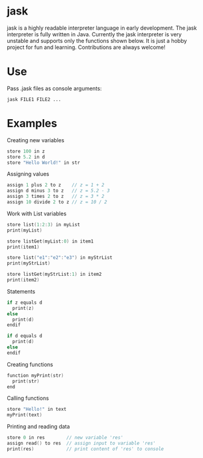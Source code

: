 # jask
jask is a highly readable interpreter language in early development.
The jask interpreter is fully written in Java.
Currently the jask interpreter is very unstable and supports only the functions shown below.
It is just a hobby project for fun and learning.
Contributions are always welcome!

# Use
Pass .jask files as console arguments:
```
jask FILE1 FILE2 ...
```

# Examples
Creating new variables
```C
store 100 in z
store 5.2 in d
store "Hello World!" in str
```

Assigning values
```C
assign 1 plus 2 to z    // z = 1 + 2
assign d minus 3 to z   // z = 5.2 - 3
assign 3 times 2 to z   // z = 3 * 2
assign 10 divide 2 to z // z = 10 / 2
```

Work with List variables
```c
store list(1:2:3) in myList
print(myList)

store listGet(myList:0) in item1
print(item1)

store list("e1":"e2":"e3") in myStrList
print(myStrList)

store listGet(myStrList:1) in item2
print(item2)
````

Statements
```c
if z equals d
  print(z)
else
  print(d)
endif

if d equals d
  print(d)
else
endif
```

Creating functions
```C
function myPrint(str)
  print(str)
end
```

Calling functions
```C
store "Hello!" in text
myPrint(text)
```

Printing and reading data
```C
store 0 in res        // new variable 'res'
assign read() to res  // assign input to variable 'res'
print(res)            // print content of 'res' to console
```
